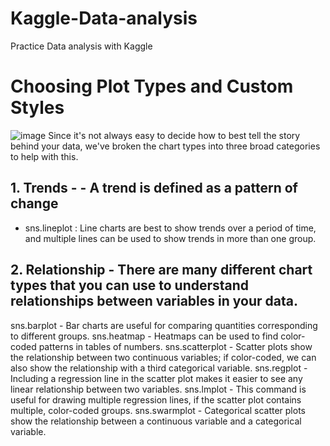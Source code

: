 # Kaggle-Data-analysis
Practice Data analysis with Kaggle


# Choosing Plot Types and Custom Styles

![image](https://user-images.githubusercontent.com/68217111/162891220-b30dddd2-4f2e-445e-b870-03b75b3c6cd9.png)
Since it's not always easy to decide how to best tell the story behind your data, we've broken the chart types into three broad categories to help with this.


## 1. Trends - - A trend is defined as a pattern of change
- sns.lineplot : Line charts are best to show trends over a period of time, and multiple lines can be used to show trends in more than one group.
  

## 2. Relationship - There are many different chart types that you can use to understand relationships between variables in your data.

sns.barplot - Bar charts are useful for comparing quantities corresponding to different groups.
sns.heatmap - Heatmaps can be used to find color-coded patterns in tables of numbers.
sns.scatterplot - Scatter plots show the relationship between two continuous variables; if color-coded, we can also show the relationship with a third categorical variable.
sns.regplot - Including a regression line in the scatter plot makes it easier to see any linear relationship between two variables.
sns.lmplot - This command is useful for drawing multiple regression lines, if the scatter plot contains multiple, color-coded groups.
sns.swarmplot - Categorical scatter plots show the relationship between a continuous variable and a categorical variable.


